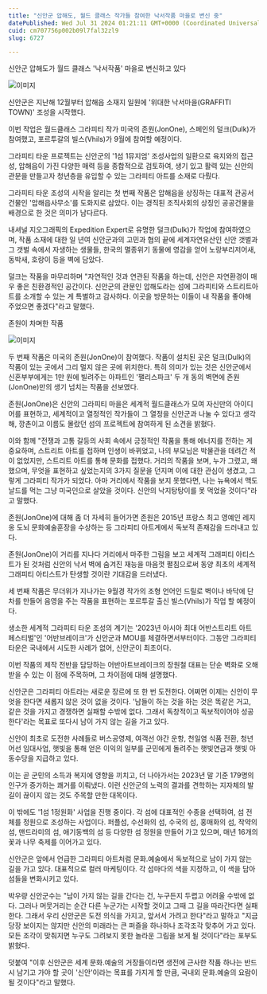 ```yaml
---
title: "신안군 압해도, 월드 클래스 작가들 참여한 낙서작품 마을로 변신 중"
datePublished: Wed Jul 31 2024 01:21:11 GMT+0000 (Coordinated Universal Time)
cuid: cm707756p002b09l7fal32zl9
slug: 6727

---
```



신안군 압해도가 월드 클래스 '낙서작품' 마을로 변신하고 있다

![이미지](https://cdn.hashnode.com/res/hashnode/image/upload/v1739261172484/783b3778-2388-46be-b926-3e6fad596dc9.jpeg)

신안군은 지난해 12월부터 압해읍 소재지 일원에 '위대한 낙서마을(GRAFFITI TOWN)' 조성을 시작했다.

이번 작업은 월드클래스 그라피티 작가 미국의 존원(JonOne), 스페인의 덜크(Dulk)가 참여했고, 포르투갈의 빌스(Vhils)가 9월에 참여할 예정이다.

그라피티 타운 프로젝트는 신안군의 '1섬 1뮤지엄' 조성사업의 일환으로 육지와의 접근성, 압해읍이 가진 다양한 매력 등을 종합적으로 검토하여, 생기 있고 활력 있는 신안의 관문을 만들고자 청년층을 유입할 수 있는 그라피티 아트를 소재로 다뤘다.

그라피티 타운 조성의 시작을 알리는 첫 번째 작품은 압해읍을 상징하는 대표적 관공서 건물인 '압해읍사무소'를 도화지로 삼았다. 이는 경직된 조직사회의 상징인 공공건물을 배경으로 한 것은 의미가 남다르다.

내셔널 지오그래픽의 Expedition Expert로 유명한 덜크(Dulk)가 작업에 참여하였으며, 작품 소재에 대한 일 년여 신안군과의 고민과 협의 끝에 세계자연유산인 신안 갯벌과 그 갯벌 속에서 자생하는 생물들, 한국의 멸종위기 동물에 영감을 얻어 노랑부리저어새, 동박새, 호랑이 등을 벽에 담았다.

덜크는 작품을 마무리하며 "자연적인 것과 연관된 작품을 하는데, 신안은 자연환경이 매우 좋은 친환경적인 공간이다. 신안군의 관문인 압해도라는 섬에 그라피티와 스트리트아트를 소개할 수 있는 게 특별하고 감사하다. 이곳을 방문하는 이들이 내 작품을 좋아해 주었으면 좋겠다"라고 말했다.

존원이 차며한 작품

![이미지](https://cdn.hashnode.com/res/hashnode/image/upload/v1739261174755/6c902e6d-f516-4c76-84a3-700974d5007f.jpeg)

두 번째 작품은 미국의 존원(JonOne)이 참여했다. 작품이 설치된 곳은 덜크(Dulk)의 작품이 있는 곳에서 그리 멀지 않은 곳에 위치한다. 특히 의미가 있는 것은 신안군에서 신혼부부에게는 1만 원에 빌려주는 아파트인 '팰리스파크' 두 개 동의 벽면에 존원(JonOne)만의 생기 넘치는 작품을 선보였다.

존원(JonOne)은 신안의 그라피티 마을은 세계적 월드클래스가 모여 자신만의 아이디어를 표현하고, 세계적이고 열정적인 작가들이 그 열정을 신안군과 나눌 수 있다고 생각해, 깡촌이고 이름도 몰랐던 섬의 프로젝트에 참여하게 된 소견을 밝혔다.

이와 함께 "전쟁과 고통 갈등의 사회 속에서 긍정적인 작품을 통해 에너지를 전하는 게 중요하며, 스트리트 아트를 접하며 인생이 바뀌었고, 나의 부모님은 박물관을 데려간 적이 없었지만, 스트리트 아트를 통해 문화를 접했다. 거리의 작품을 보며, 누가 그렸고, 왜 했으며, 무엇을 표현하고 싶었는지의 3가지 질문을 던지며 이에 대한 관심이 생겼고, 그렇게 그라피티 작가가 되었다. 아마 거리에서 작품을 보지 못했다면, 나는 뉴욕에서 맥도날드를 먹는 그냥 미국인으로 살았을 것이다. 신안의 낙지탕탕이를 못 먹었을 것이다"라고 말했다.

존원(JonOne)에 대해 좀 더 자세히 들어가면 존원은 2015년 프랑스 최고 영예인 레지옹 도뇌 문화예술훈장을 수상하는 등 그라피티 아트계에서 독보적 존재감을 드러내고 있다.

존원(JonOne)이 거리를 지나다 거리에서 마주한 그림을 보고 세계적 그래피티 아티스트가 된 것처럼 신안의 낙서 벽에 숨겨진 재능을 마음껏 펼침으로써 동양 최초의 세계적 그래피티 아티스트가 탄생할 것이란 기대감을 드러냈다.

세 번째 작품은 무더위가 지나가는 9월경 작가의 조형 언어인 드릴로 벽이나 바닥에 단차를 만들어 음영을 주는 작품을 표현하는 포르투갈 출신 빌스(Vhils)가 작업 할 예정이다.

생소한 세계적 그라피티 타운 조성의 계기는 '2023년 아시아 최대 어반스트리트 아트 페스티벌'인 '어반브레이크'가 신안군과 MOU를 체결하면서부터이다. 그동안 그라피티 타운은 국내에서 시도한 사례가 없어, 신안군이 최초이다.

이번 작품의 제작 전반을 담당하는 어반아트브레이크의 장원철 대표는 단순 벽화로 오해받을 수 있는 이 점에 주목하며, 그 차이점에 대해 설명했다.

신안군은 그라피티 아트라는 새로운 장르에 또 한 번 도전한다. 어쩌면 이제는 신안이 무엇을 한다면 새롭지 않은 것이 없을 것이다. '남들이 하는 것을 하는 것은 똑같은 거고, 같은 것을 가지고 경쟁하면 실패할 수밖에 없다. 그래서 독창적이고 독보적이어야 성공한다'라는 목표로 또다시 남이 가지 않는 길을 가고 있다.

신안이 최초로 도전한 사례들로 버스공영제, 여객선 야간 운항, 천일염 식품 전환, 청년 어선 임대사업, 햇빛을 통해 얻은 이익의 일부를 군민에게 돌려주는 햇빛연금과 햇빛 아동수당을 지급하고 있다.

이는 곧 군민의 소득과 복지에 영향을 끼치고, 더 나아가서는 2023년 말 기준 179명의 인구가 증가하는 쾌거를 이뤄냈다. 이런 신안군의 노력의 결과를 견학하는 지자체의 발길이 끊이지 않는 것도 주목할 만한 대목이다.

이 밖에도 '1섬 1정원화' 사업을 진행 중이다. 각 섬에 대표적인 수종을 선택하여, 섬 전체를 정원으로 조성하는 사업이다. 퍼플섬, 수선화의 섬, 수국의 섬, 홍매화의 섬, 작약의 섬, 맨드라미의 섬, 애기동백의 섬 등 다양한 섬 정원을 만들어 가고 있으며, 매년 16개의 꽃과 나무 축제를 이어가고 있다.

신안군은 앞에서 언급한 그라피티 아트처럼 문화․예술에서 독보적으로 남이 가지 않는 길을 가고 있다. 대표적으로 컬러 마케팅이다. 각 섬마다의 색을 지정하고, 이 색을 담아 섬들을 변화시키고 있다.

박우량 신안군수는 "남이 가지 않는 길을 간다는 건, 누구든지 두렵고 어려울 수밖에 없다. 그러나 머뭇거리는 순간 다른 누군가는 시작할 것이고 그때 그 길을 따라간다면 실패한다. 그래서 우리 신안군은 도전 의식을 가지고, 앞서서 가려고 한다"라고 말하고 "지금 당장 보이지는 않지만 신안의 미래라는 큰 퍼즐을 하나하나 조각조각 맞추어 가고 있다. 모든 조각이 맞춰지면 누구도 그려보지 못한 놀라운 그림을 보게 될 것이다"라는 포부도 밝혔다.

덧붙여 "이후 신안군은 세계 문화․예술의 거장들이라면 생전에 근사한 작품 하나는 반드시 남기고 가야 할 곳이 '신안'이라는 목표를 가지게 할 만큼, 국내외 문화․예술의 요람이 될 것이다"라고 말했다.
